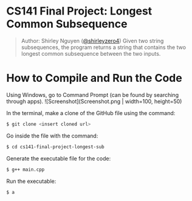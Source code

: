 # CS141 Final Project: Longest Common Subsequence
> Author: Shirley Nguyen ([@shirleyzero4](https://github.com/shirleyzero4))
Given two string subsequences, the program returns a string that contains the two longest common subsequence between the two inputs.

# How to Compile and Run the Code
Using Windows, go to Command Prompt (can be found by searching through apps).
![Screenshot](Screenshot.png | width=100, height=50)

In the terminal, make a clone of the GitHub file using the command: 
```sh
$ git clone <insert cloned url>
```

Go inside the file with the command:
```sh
$ cd cs141-final-project-longest-sub
```

Generate the executable file for the code:
```sh
$ g++ main.cpp
```

Run the executable:
```sh
$ a
``` 
  
